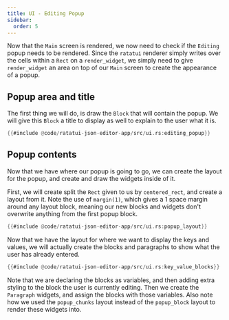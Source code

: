 ```yaml
---
title: UI - Editing Popup
sidebar:
  order: 5
---
```


Now that the `Main` screen is rendered, we now need to check if the `Editing` popup needs to be
rendered. Since the `ratatui` renderer simply writes over the cells within a `Rect` on a
`render_widget`, we simply need to give `render_widget` an area on top of our `Main` screen to
create the appearance of a popup.

## Popup area and title

The first thing we will do, is draw the `Block` that will contain the popup. We will give this
`Block` a title to display as well to explain to the user what it is.

```rust
{{#include @code/ratatui-json-editor-app/src/ui.rs:editing_popup}}
```

## Popup contents

Now that we have where our popup is going to go, we can create the layout for the popup, and create
and draw the widgets inside of it.

First, we will create split the `Rect` given to us by `centered_rect`, and create a layout from it.
Note the use of `margin(1)`, which gives a 1 space margin around any layout block, meaning our new
blocks and widgets don't overwrite anything from the first popup block.

```rust
{{#include @code/ratatui-json-editor-app/src/ui.rs:popup_layout}}
```

Now that we have the layout for where we want to display the keys and values, we will actually
create the blocks and paragraphs to show what the user has already entered.

```rust
{{#include @code/ratatui-json-editor-app/src/ui.rs:key_value_blocks}}
```

Note that we are declaring the blocks as variables, and then adding extra styling to the block the
user is currently editing. Then we create the `Paragraph` widgets, and assign the blocks with those
variables. Also note how we used the `popup_chunks` layout instead of the `popup_block` layout to
render these widgets into.
